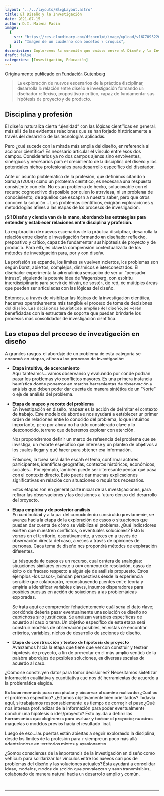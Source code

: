 ```yaml
---
layout: "../../layouts/BlogLayout.astro"
title: El Diseño y la Investigación
date: 2021-07-15
author: D.I. Malena Pasin
image:
  {
    src: "https://res.cloudinary.com/dfzncn1pd/image/upload/v1677095220/CEPRODIDE/Blog/image-3_aazygi.avif",
    alt: "Imagen de un cuaderno con bocetos y croquis",
  }
description: Exploremos la conexión que existe entre el Diseño y la Investigación
draft: false
categories: [Investigación, Educación]
---
```


Originalmente publicado en [Fundación Gutenberg](https://fundaciongutenberg.edu.ar/contenidos/news04/el-diseno-y-la-investigacion.html)

> La exploración de nuevos escenarios de la práctica disciplinar, desarrolla la relación entre diseño e investigación formando un diseñador reflexivo, propositivo y crítico, capaz de fundamentar sus hipótesis de proyecto y de producto.

## Disciplina y profesión

El diseño naturaliza cierta “ajenidad” con las lógicas científicas en general, más allá de las evidentes relaciones que se han forjado históricamente a través del desarrollo de las tecnologías aplicadas.

Pero ¿qué sucede con la mirada más amplia del diseño, en referencia al accionar científico? Es necesario articular el vínculo entre esos dos campos. Considerarlos ya no dos campos ajenos sino envolventes, sinérgicos y necesarios para el crecimiento de la disciplina del diseño y los potenciales nichos profesionales para desarrollo específico del diseñador.

Ante un asunto problemático de la profesión, que definimos citando a Samaja (2004) como un problema científico, es necesaria una respuesta consistente con ello. No es un problema de hecho, solucionable con el recurso cognoscitivo disponible por quien lo atraviesa, ni un problema de conocimiento, de aquellos que escapan a nuestro saber, pero que otros conocen la solución… Los problemas científicos, exigirán exploraciones y metodologías afines a las etapas de los procesos de investigación.

**¡Sí! Diseño y ciencia van de la mano, abordando las estrategias para entender y establecer relaciones entre disciplina y profesión.**

La exploración de nuevos escenarios de la práctica disciplinar, desarrolla la relación entre diseño e investigación formando un diseñador reflexivo, prepositivo y crítico, capaz de fundamentar sus hipótesis de proyecto y de producto. Para ello, es clave la comprensión contextualizada de los métodos de investigación para, por y con diseño.

La profesión se expande, los límites se vuelven inciertos, los problemas son según Dorst, abiertos, complejos, dinámicos e interconectados. El diseñador experimenta la adrenalínica sensación de ser un “pensador intruso”, siguiendo la potente idea de Wagensberg, con espíritu interdisciplinario para servir de hilván, de sostén, de red, de múltiples áreas que pueden ser articuladas con las lógicas del diseño.

Entonces, a través de visibilizar las lógicas de la investigación científica, hacemos operativamente más tangible el proceso de toma de decisiones del diseño. Las decisiones heurísticas, amplias del diseño, se verán beneficiadas con la estructura de soporte que puedan brindarle los procesos más consolidados de investigación científica.

## Las etapas del proceso de investigación en diseño

A grandes rasgos, el abordaje de un problema de esta categoría se encarará en etapas, afines a los procesos de investigación:

- **Etapa intuitiva, de acercamiento**  
  Aquí tanteamos…vamos observando y evaluando por dónde podrían pasar los problemas y/o conflictos mayores. Es una primera instancia heurística donde ponemos en marcha herramientas de observación y análisis que deben poder dar cuenta de manera sintética de un “Norte” o eje de análisis del problema.

- **Etapa de mapeo y recorte del problema**  
   En investigación en diseño, mapear es la acción de delimitar el contexto de trabajo. Este modelo de abordaje nos ayudará a establecer un primer orden de relaciones entre lo conocido del problema, lo que intuimos importante, pero por ahora no ha sido considerado clave y lo desconocido, terreno que deberemos explorar con atención.

  Nos propondremos definir un marco de referencia del problema que se investiga, un recorte específico que interese y un planteo de objetivos a los cuales llegar y qué hacer para obtener esa información.

  Entonces, la tarea será darle escala el tema, confirmar actores participantes, identificar geografías, contextos históricos, económicos, sociales... Por ejemplo, también puede ser interesante pensar qué pasa con el contexto directo. Esto puede dar muchas explicaciones significativas en relación con situaciones o requisitos necesarios.

  Estas etapas son en general parte inicial de las investigaciones, para refinar las observaciones y las decisiones a futuro dentro del desarrollo del proyecto.

- **Etapa empírica y de posterior análisis**  
   En continuidad y a la par del conocimiento construido previamente, se avanza hacia la etapa de la exploración de casos o situaciones que puedan dar cuenta de cómo se visibiliza el problema. ¿Qué indicadores existen que muestren conflictos, o eventuales soluciones? Esto lo vemos en el territorio, operativamente, a veces en a través de observación directa del caso, a veces a través de opiniones de personas. Cada tema de diseño nos propondrá métodos de exploración diferentes.

  La búsqueda de casos es un recurso, cual cantera de analogías: situaciones similares en este u otro contexto de resolución, casos de éxito o de fracaso respecto a algún eje de análisis propuesto. Estos ejemplos -los casos-, brindan perspectivas desde la experiencia sensible que colaborarán, reconstruyendo puentes entre teoría y empiria a identificar variables claves, insumos disparadores para posibles puestas en acción de soluciones a las problemáticas exploradas.

  Se trata aquí de comprender fehacientemente cuál sería el dato clave; por dónde debería pasar eventualmente una solución de diseño no caprichosa sino justificada. Se analizan variables específicas de acuerdo al caso o tema. Un objetivo específico de esta etapa será construir modelos de observación posibles, en vistas de encontrar criterios, variables, nichos de desarrollo de acciones de diseño.

- **Etapa de construcción y testeo de hipótesis de proyecto**  
   Avanzamos hacia la etapa que tiene que ver con construir y testear hipótesis de proyecto, a fin de proyectar en el más amplio sentido de la palabra abordajes de posibles soluciones, en diversas escalas de acuerdo al caso.

¿Cómo se construyen datos para tomar decisiones? Necesitamos sintetizar información cualitativa y cuantitativa que nos dé herramientas de acuerdo a la problemática elegida.

Es buen momento para recapitular y observar el camino realizado: ¿Cuál es el problema específico? ¿Estamos objetivamente bien orientados? Todavía aquí, si trabajamos responsablemente, es tiempo de corregir el paso ¿Qué nos interesa profundizar de la información para poder eventualmente concluir una hipótesis o idea/proyecto? Esto ayuda a definir las herramientas que elegiremos para evaluar y testear el proyecto; nuestras maquetas o modelos previos hacia el resultado final.

Luego de eso…las puertas están abiertas a seguir explorando la disciplina, desde los límites de la profesión para ir siempre un poco más allá adentrándose en territorios mixtos y apasionantes.

¿Somos conscientes de la importancia de la investigación en diseño como vehículo para solidarizar los vínculos entre los nuevos campos de problemas del diseño y las soluciones actuales? Ésta ayudará a consolidar ideas, modelos, modos de acción que prevalezcan y sean transmisibles, colaborado de manera natural hacia un desarrollo amplio y común.

<br/>

---
